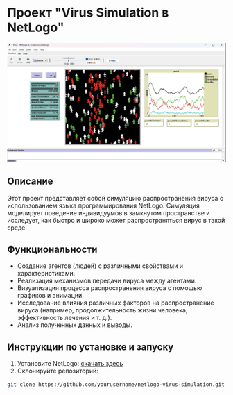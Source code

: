 # Проект "Virus Simulation в NetLogo"

![Превью проекта](preview.png)

## Описание

Этот проект представляет собой симуляцию распространения вируса с использованием языка программирования NetLogo. Симуляция моделирует поведение индивидуумов в замкнутом пространстве и исследует, как быстро и широко может распространяться вирус в такой среде.

## Функциональности

- Создание агентов (людей) с различными свойствами и характеристиками.
- Реализация механизмов передачи вируса между агентами.
- Визуализация процесса распространения вируса с помощью графиков и анимации.
- Исследование влияния различных факторов на распространение вируса (например, продолжительность жизни человека, эффективность лечения и т. д.).
- Анализ полученных данных и выводы.

## Инструкции по установке и запуску

1. Установите NetLogo: [скачать здесь](https://ccl.northwestern.edu/netlogo/download.shtml)
2. Склонируйте репозиторий:

```bash
git clone https://github.com/yourusername/netlogo-virus-simulation.git

